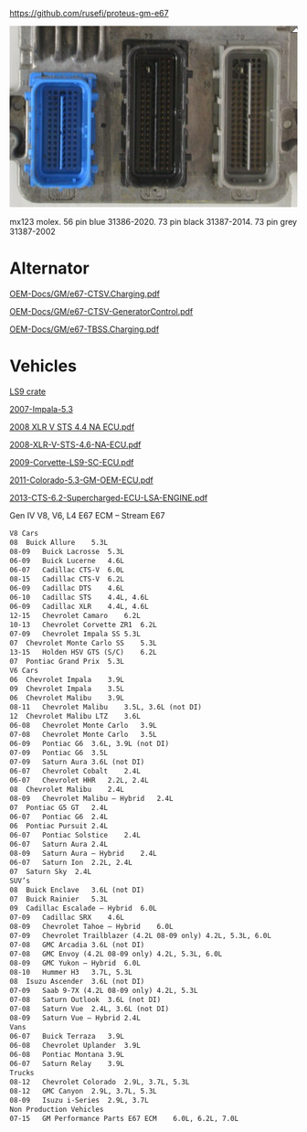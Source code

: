 https://github.com/rusefi/proteus-gm-e67

![x](OEM-Docs/GM/e67-oem.png)

mx123 molex. 56 pin blue 31386-2020. 73 pin black 31387-2014. 73 pin grey 31387-2002


# Alternator

[OEM-Docs/GM/e67-CTSV.Charging.pdf](OEM-Docs/GM/e67-CTSV.Charging.pdf)

[OEM-Docs/GM/e67-CTSV-GeneratorControl.pdf](OEM-Docs/GM/e67-CTSV-GeneratorControl.pdf)

[OEM-Docs/GM/e67-TBSS.Charging.pdf](OEM-Docs/GM/e67-TBSS.Charging.pdf)

# Vehicles

[LS9 crate](OEM-Docs/GM/ls9-crate-engine-control-system-19354338.pdf)


[2007-Impala-5.3](OEM-Docs/GM/e67-2007-Impala-5.3-ECU.pdf)

[2008 XLR V STS 4.4 NA ECU.pdf](OEM-Docs/GM/e67-2008-XLR-V-STS-4.4-NA-ECU.pdf)

[2008-XLR-V-STS-4.6-NA-ECU.pdf](OEM-Docs/GM/e67-2008-XLR-V-STS-4.6-NA-ECU.pdf)

[2009-Corvette-LS9-SC-ECU.pdf](OEM-Docs/GM/e67-2009-Corvette-LS9-SC-ECU.pdf)

[2011-Colorado-5.3-GM-OEM-ECU.pdf](OEM-Docs/GM/e67-2011-Colorado-5.3-GM-OEM-ECU.pdf)

[2013-CTS-6.2-Supercharged-ECU-LSA-ENGINE.pdf](OEM-Docs/GM/e67-2013-CTS-6.2-Supercharged-ECU-LSA-ENGINE.pdf)


Gen IV V8, V6, L4 E67 ECM – Stream E67
```
V8 Cars
08	Buick Allure	5.3L
08-09	Buick Lacrosse	5.3L
06-09	Buick Lucerne	4.6L
06-07	Cadillac CTS-V	6.0L
08-15	Cadillac CTS-V	6.2L
06-09	Cadillac DTS	4.6L
06-10	Cadillac STS	4.4L, 4.6L
06-09	Cadillac XLR	4.4L, 4.6L
12-15	Chevrolet Camaro	6.2L
10-13	Chevrolet Corvette ZR1	6.2L
07-09	Chevrolet Impala SS	5.3L
07	Chevrolet Monte Carlo SS	5.3L
13-15	Holden HSV GTS (S/C)	6.2L
07	Pontiac Grand Prix	5.3L
V6 Cars
06	Chevrolet Impala	3.9L
09	Chevrolet Impala	3.5L
06	Chevrolet Malibu	3.9L
08-11	Chevrolet Malibu	3.5L, 3.6L (not DI)
12	Chevrolet Malibu LTZ	3.6L
06-08	Chevrolet Monte Carlo	3.9L
07-08	Chevrolet Monte Carlo	3.5L
06-09	Pontiac G6	3.6L, 3.9L (not DI)
07-09	Pontiac G6	3.5L
07-09	Saturn Aura	3.6L (not DI)
06-07	Chevrolet Cobalt	2.4L
06-07	Chevrolet HHR	2.2L, 2.4L
08	Chevrolet Malibu	2.4L
08-09	Chevrolet Malibu – Hybrid	2.4L
07	Pontiac G5 GT	2.4L
06-07	Pontiac G6	2.4L
06	Pontiac Pursuit	2.4L
06-07	Pontiac Solstice	2.4L
06-07	Saturn Aura	2.4L
08-09	Saturn Aura – Hybrid	2.4L
06-07	Saturn Ion	2.2L, 2.4L
07	Saturn Sky	2.4L
SUV’s
08	Buick Enclave	3.6L (not DI)
07	Buick Rainier	5.3L
09	Cadillac Escalade – Hybrid	6.0L
07-09	Cadillac SRX	4.6L
08-09	Chevrolet Tahoe – Hybrid	6.0L
07-09	Chevrolet Trailblazer (4.2L 08-09 only)	4.2L, 5.3L, 6.0L
07-08	GMC Arcadia	3.6L (not DI)
07-08	GMC Envoy (4.2L 08-09 only)	4.2L, 5.3L, 6.0L
08-09	GMC Yukon – Hybrid	6.0L
08-10	Hummer H3	3.7L, 5.3L
08	Isuzu Ascender	3.6L (not DI)
07-09	Saab 9-7X (4.2L 08-09 only)	4.2L, 5.3L
07-08	Saturn Outlook	3.6L (not DI)
07-08	Saturn Vue	2.4L, 3.6L (not DI)
08-09	Saturn Vue – Hybrid	2.4L
Vans
06-07	Buick Terraza	3.9L
06-08	Chevrolet Uplander	3.9L
06-08	Pontiac Montana	3.9L
06-07	Saturn Relay	3.9L
Trucks
08-12	Chevrolet Colorado	2.9L, 3.7L, 5.3L
08-12	GMC Canyon	2.9L, 3.7L, 5.3L
08-09	Isuzu i-Series	2.9L, 3.7L
Non Production Vehicles
07-15	GM Performance Parts E67 ECM	6.0L, 6.2L, 7.0L
```
